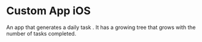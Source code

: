 # Custom App iOS

An app that generates a daily task . It has a growing tree that grows with the number of tasks completed.
